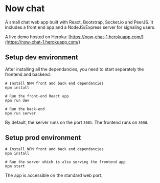 Now chat
========

A small chat web app built with React, Bootstrap, Socket.io and PeerJS.
It includes a front end app and a NodeJS/Express server for signaling users.

A live demo hosted on Heroku: [https://now-chat-1.herokuapp.com/](https://now-chat-1.herokuapp.com/)

## Setup dev environment

After installing all the dependancies, you need to start separately the frontend and backend.

```shell script
# Install NPM front and back end dependancies
npm install

# Run the front-end React app
npm run dev

# Run the back-end
npm run server
```

By default, the server runs on the port `3001`. The frontend runs on `3000`.

## Setup prod environment

```shell script
# Install NPM front and back end dependancies
npm install

# Run the server which is also serving the frontend app
npm start
```

The app is accessible on the standard web port. 